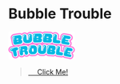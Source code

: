 # Bubble Trouble

[![Logo](https://github.com/abdullahtabish/bubbleTrouble/blob/main/images/logo.png)](https://count-bubbletrouble.netlify.app/#/)

> [&emsp; Click Me!](https://count-bubbletrouble.netlify.app/#/)
